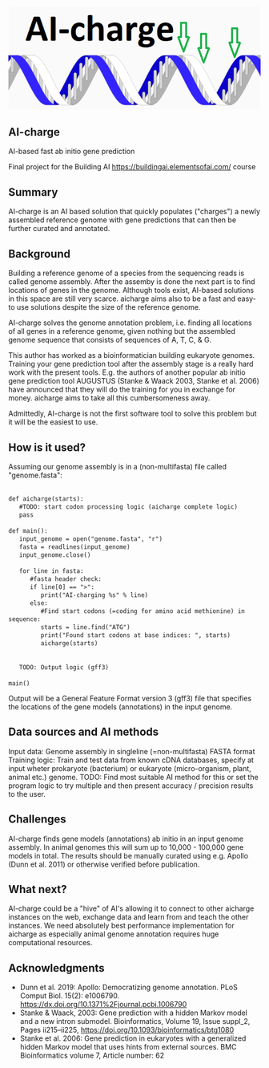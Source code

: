 ![AI-charge](/strang.png)

## AI-charge
AI-based fast ab initio gene prediction

Final project for the Building AI https://buildingai.elementsofai.com/ course

## Summary

AI-charge is an AI based solution that quickly populates ("charges") a newly assembled reference genome with gene predictions that can then be further curated and annotated.


## Background

Building a reference genome of a species from the sequencing reads is called genome assembly. After the assemby is done the next part is to find locations of genes in the genome. Although tools exist, AI-based solutions in this space are still very scarce. aicharge aims also to be a fast and easy-to use solutions despite the size of the reference genome.

AI-charge solves the genome annotation problem, i.e. finding all locations of all genes in a reference genome, given nothing but the assembled genome sequence that consists of sequences of A, T, C, & G.

This author has worked as a bioinformatician building eukaryote genomes. Training your gene prediction tool after the assembly stage is a really hard work with the present tools. E.g. the authors of another popular ab initio gene prediction tool AUGUSTUS (Stanke & Waack 2003, Stanke et al. 2006) have announced that they will do the training for you in exchange for money. aicharge aims to take all this cumbersomeness away.

Admittedly, AI-charge is not the first software tool to solve this problem but it will be the easiest to use.

## How is it used?

Assuming our genome assembly is in a (non-multifasta) file called "genome.fasta":
```

def aicharge(starts):
   #TODO: start codon processing logic (aicharge complete logic)
   pass
   
def main():
   input_genome = open("genome.fasta", "r")
   fasta = readlines(input_genome)
   input_genome.close()
   
   for line in fasta:
      #fasta header check:
      if line[0] == ">":
         print("AI-charging %s" % line)
      else:
         #Find start codons (=coding for amino acid methionine) in sequence:
         starts = line.find("ATG")
         print("Found start codons at base indices: ", starts)
         aicharge(starts)
         

   TODO: Output logic (gff3)

main()
```

Output will be a General Feature Format version 3 (gff3) file that specifies the locations of the gene models (annotations) in the input genome.


## Data sources and AI methods

Input data: Genome assembly in singleline (=non-multifasta) FASTA format
Training logic: Train and test data from known cDNA databases, specify at input wheter prokaryote (bacterium) or eukaryote (micro-organism, plant, animal etc.) genome.
TODO: Find most suitable AI method for this or set the program logic to try multiple and then present accuracy / precision results to the user.

## Challenges

AI-charge finds gene models (annotations) ab initio in an input genome assembly. In animal genomes this will sum up to 10,000 - 100,000 gene models in total. The results should be manually curated using e.g. Apollo (Dunn et al. 2011) or otherwise verified before publication.

## What next?

AI-charge could be a "hive" of AI's allowing it to connect to other aicharge instances on the web, exchange data and learn from and teach the other instances. We need absolutely best performance implementation for aicharge as especially animal genome annotation requires huge computational resources.


## Acknowledgments

* Dunn et al. 2019: Apollo: Democratizing genome annotation. PLoS Comput Biol. 15(2): e1006790. https://dx.doi.org/10.1371%2Fjournal.pcbi.1006790
* Stanke & Waack, 2003: Gene prediction with a hidden Markov model and a new intron submodel. Bioinformatics, Volume 19, Issue suppl_2, Pages ii215–ii225, https://doi.org/10.1093/bioinformatics/btg1080
* Stanke et al. 2006: Gene prediction in eukaryotes with a generalized hidden Markov model that uses hints from external sources. BMC Bioinformatics volume 7, Article number: 62
